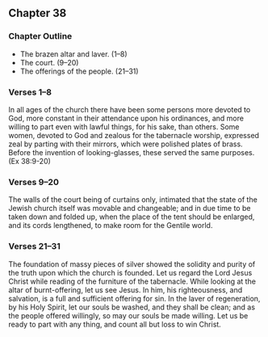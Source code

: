 ## Chapter 38

### Chapter Outline

- The brazen altar and laver. (1–8)
- The court. (9–20)
- The offerings of the people. (21–31)

### Verses 1–8

In all ages of the church there have been some persons more devoted to God, more constant in their attendance upon his ordinances, and more willing to part even with lawful things, for his sake, than others. Some women, devoted to God and zealous for the tabernacle worship, expressed zeal by parting with their mirrors, which were polished plates of brass. Before the invention of looking-glasses, these served the same purposes. (Ex 38:9-20)

### Verses 9–20

The walls of the court being of curtains only, intimated that the state of the Jewish church itself was movable and changeable; and in due time to be taken down and folded up, when the place of the tent should be enlarged, and its cords lengthened, to make room for the Gentile world.

### Verses 21–31

The foundation of massy pieces of silver showed the solidity and purity of the truth upon which the church is founded. Let us regard the Lord Jesus Christ while reading of the furniture of the tabernacle. While looking at the altar of burnt-offering, let us see Jesus. In him, his righteousness, and salvation, is a full and sufficient offering for sin. In the laver of regeneration, by his Holy Spirit, let our souls be washed, and they shall be clean; and as the people offered willingly, so may our souls be made willing. Let us be ready to part with any thing, and count all but loss to win Christ.

